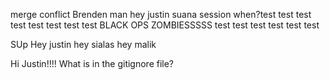 merge conflict
Brenden man hey justin suana session when?test test test test test test test test BLACK OPS ZOMBIESSSSS test test test test test test 
<html>
<head>
  SUp

</head>
<body>
  Hey justin hey sialas hey malik
</body>

  
</html>

Hi Justin!!!! What is in the gitignore file?
